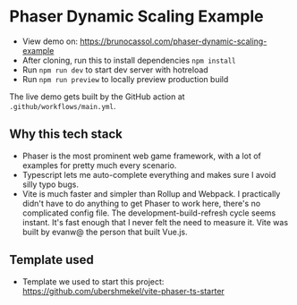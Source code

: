 # Phaser Dynamic Scaling Example

- View demo on: https://brunocassol.com/phaser-dynamic-scaling-example
- After cloning, run this to install dependencies `npm install`
- Run `npm run dev` to start dev server with hotreload
- Run `npm run preview` to locally preview production build

The live demo gets built by the GitHub action at `.github/workflows/main.yml`.

## Why this tech stack

- Phaser is the most prominent web game framework, with a lot of examples for pretty much every scenario.
- Typescript lets me auto-complete everything and makes sure I avoid silly typo bugs.
- Vite is much faster and simpler than Rollup and Webpack. I practically didn't have to do anything to get Phaser to work here, there's no complicated config file. The development-build-refresh cycle seems instant. It's fast enough that I never felt the need to measure it. Vite was built by evanw@ the person that built Vue.js.

## Template used

- Template we used to start this project: https://github.com/ubershmekel/vite-phaser-ts-starter
